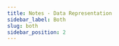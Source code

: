 ```yaml
---
title: Notes - Data Representation
sidebar_label: Both
slug: both
sidebar_position: 2
---
```



